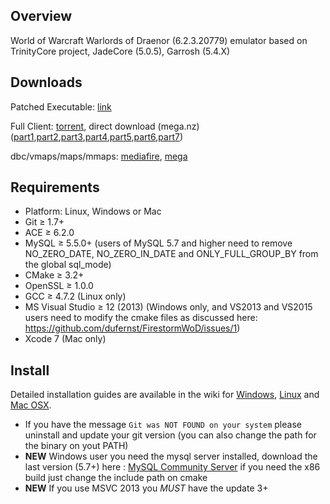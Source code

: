 ## Overview
World of Warcraft Warlords of Draenor (6.2.3.20779) emulator based on TrinityCore project, JadeCore (5.0.5), Garrosh (5.4.X)


## Downloads

Patched Executable: [link](http://www.mediafire.com/file/nltflkn5nx7fhci/Wow-64-Patched.exe)

Full Client: [torrent](http://wowcircle.com/files/WowCircle%206.2.3.torrent), direct download (mega.nz) ([part1](https://mega.nz/#!OIkXVb7Y!cFWofTc1CzCxvdrF0K_ypL-IYZurRRnnnJY5ZzVwwDk),[part2](https://mega.nz/#!zFsgDYga!K4KPWaU4LFtN2EBc9K4bJs33IX3g61nwykGzyQCuwxQ),[part3](https://mega.nz/#!bA8zEJjC!rFAC8LTzhK9aGwUtUUVsZd7drI4O8aKHTHD3rfm15m0),[part4](https://mega.nz/#!zIUlSSzb!60rfg4mmYzOv6T1fLpP8sNTxGdUkTmOgg0b2BhtF1N8),[part5](https://mega.nz/#!WB8h0IYL!dlyU6LK0piS9h9mf7b6dDr1VXVVvc2pbjkFegZTvKYI),[part6](https://mega.nz/#!uU0SwTKS!PUpkBVrsiKjD6gEYwZn3xl2mTuzWC8mYot7QoxqRYFk),[part7](https://mega.nz/#!rMsjEbLS!7EVdlOjUN-iUcRYKMNvrPO0xOgM_CEo-u4IQjSQd50E))

dbc/vmaps/maps/mmaps: [mediafire](http://www.mediafire.com/file/x191aw91im1391e/ServerData.7z), [mega](https://mega.nz/#!GUlUlB6J!mefm3EudO3lLn1FLLfJJxv8DH6a1Zh1iCOmQAl_WC48)


## Requirements

+ Platform: Linux, Windows or Mac
+ Git ≥ 1.7+
+ ACE ≥ 6.2.0
+ MySQL ≥ 5.5.0+ (users of MySQL 5.7 and higher need to remove NO_ZERO_DATE, NO_ZERO_IN_DATE and ONLY_FULL_GROUP_BY from the global sql_mode)
+ CMake ≥ 3.2+
+ OpenSSL ≥ 1.0.0
+ GCC ≥ 4.7.2 (Linux only)
+ MS Visual Studio ≥ 12 (2013) (Windows only, and VS2013 and VS2015 users need to modify the cmake files as discussed here: https://github.com/dufernst/FirestormWoD/issues/1)
+ Xcode 7 (Mac only)


## Install

Detailed installation guides are available in the wiki for
[Windows](http://collab.kpsn.org/display/tc/Win),
[Linux](http://collab.kpsn.org/display/tc/Linux) and
[Mac OSX](http://collab.kpsn.org/display/tc/Mac).

- If you have the message `Git was NOT FOUND on your system` please uninstall and update your git version (you can also change the path for the binary on yout PATH)
- **NEW** Windows user you need the mysql server installed, download the last version (5.7+) here : [MySQL Community Server](http://dev.mysql.com/downloads/mysql/) if you need the x86 build just change the include path on cmake
- **NEW** If you use MSVC 2013 you *MUST* have the update 3+
